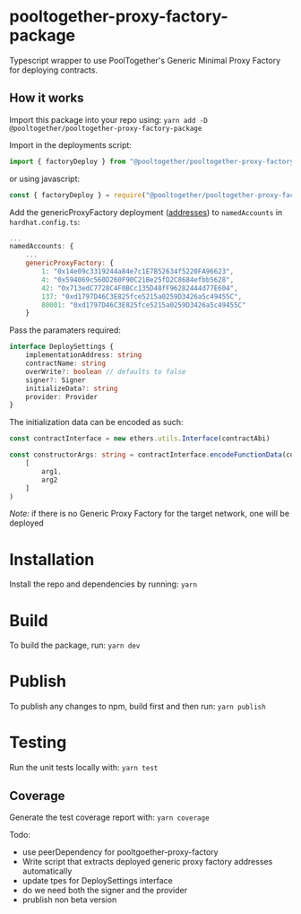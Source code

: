 # pooltogether-proxy-factory-package

Typescript wrapper to use PoolTogether's Generic Minimal Proxy Factory for deploying contracts.

## How it works

Import this package into your repo using:
`yarn add -D @pooltogether/pooltogether-proxy-factory-package`


Import in the deployments script:
```typescript
import { factoryDeploy } from "@pooltogether/pooltogether-proxy-factory-package"
```
or using javascript: 
```javascript
const { factoryDeploy } = require("@pooltogether/pooltogether-proxy-factory-package")
```

Add the genericProxyFactory deployment ([addresses](https://github.com/pooltogether/pooltogether-proxy-factory/tree/master/deployments)) to `namedAccounts` in `hardhat.config.ts`:

```javascript
...
namedAccounts: {
    ...
    genericProxyFactory: {
        1: "0x14e09c3319244a84e7c1E7B52634f5220FA96623",
        4: "0x594069c560D260F90C21Be25fD2C8684efbb5628",
        42: "0x713edC7728C4F0BCc135D48fF96282444d77E604",
        137: "0xd1797D46C3E825fce5215a0259D3426a5c49455C",
        80001: "0xd1797D46C3E825fce5215a0259D3426a5c49455C"
    }
```

Pass the paramaters required:
```typescript
interface DeploySettings {
    implementationAddress: string
    contractName: string
    overWrite?: boolean // defaults to false
    signer?: Signer
    initializeData?: string 
    provider: Provider 
}
```

The initialization data can be encoded as such:
```typescript
const contractInterface = new ethers.utils.Interface(contractAbi)

const constructorArgs: string = contractInterface.encodeFunctionData(contractInterface.getFunction("functionName"),
    [
        arg1,
        arg2
    ]
)
```

*Note:* if there is no Generic Proxy Factory for the target network, one will be deployed


# Installation
Install the repo and dependencies by running:
`yarn`

# Build
To build the package, run:
`yarn dev`

# Publish
To publish any changes to npm, build first and then run:
`yarn publish`

# Testing
Run the unit tests locally with:
`yarn test`

## Coverage
Generate the test coverage report with:
`yarn coverage`

Todo:
- use peerDependency for pooltgoether-proxy-factory
- Write script that extracts deployed generic proxy factory addresses automatically
- update tpes for DeploySettings interface
- do we need both the signer and the provider
- prublish non beta version